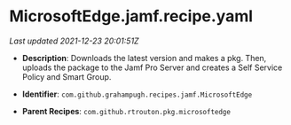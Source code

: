 # MicrosoftEdge.jamf.recipe.yaml

_Last updated 2021-12-23 20:01:51Z_

- **Description**: Downloads the latest version and makes a pkg. Then, uploads the package to the Jamf Pro Server and creates a Self Service Policy and Smart Group.

- **Identifier**: `com.github.grahampugh.recipes.jamf.MicrosoftEdge`

- **Parent Recipes**: `com.github.rtrouton.pkg.microsoftedge`
